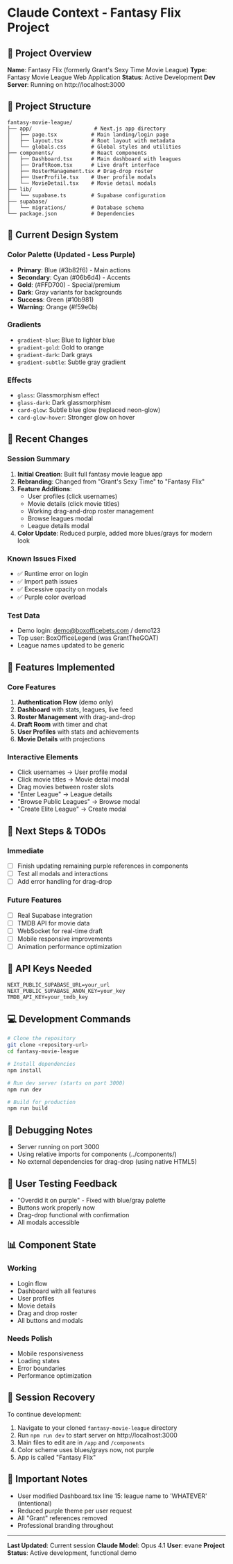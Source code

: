 # Claude Context - Fantasy Flix Project

## 🎯 Project Overview
**Name**: Fantasy Flix (formerly Grant's Sexy Time Movie League)
**Type**: Fantasy Movie League Web Application
**Status**: Active Development
**Dev Server**: Running on http://localhost:3000

## 📁 Project Structure
```
fantasy-movie-league/
├── app/                    # Next.js app directory
│   ├── page.tsx           # Main landing/login page
│   ├── layout.tsx         # Root layout with metadata
│   └── globals.css        # Global styles and utilities
├── components/            # React components
│   ├── Dashboard.tsx      # Main dashboard with leagues
│   ├── DraftRoom.tsx      # Live draft interface
│   ├── RosterManagement.tsx # Drag-drop roster
│   ├── UserProfile.tsx    # User profile modals
│   └── MovieDetail.tsx    # Movie detail modals
├── lib/
│   └── supabase.ts        # Supabase configuration
├── supabase/
│   └── migrations/        # Database schema
└── package.json           # Dependencies
```

## 🎨 Current Design System

### Color Palette (Updated - Less Purple)
- **Primary**: Blue (#3b82f6) - Main actions
- **Secondary**: Cyan (#06b6d4) - Accents
- **Gold**: (#FFD700) - Special/premium
- **Dark**: Gray variants for backgrounds
- **Success**: Green (#10b981)
- **Warning**: Orange (#f59e0b)

### Gradients
- `gradient-blue`: Blue to lighter blue
- `gradient-gold`: Gold to orange
- `gradient-dark`: Dark grays
- `gradient-subtle`: Subtle gray gradient

### Effects
- `glass`: Glassmorphism effect
- `glass-dark`: Dark glassmorphism
- `card-glow`: Subtle blue glow (replaced neon-glow)
- `card-glow-hover`: Stronger glow on hover

## 🔧 Recent Changes

### Session Summary
1. **Initial Creation**: Built full fantasy movie league app
2. **Rebranding**: Changed from "Grant's Sexy Time" to "Fantasy Flix"
3. **Feature Additions**:
   - User profiles (click usernames)
   - Movie details (click movie titles)
   - Working drag-and-drop roster management
   - Browse leagues modal
   - League details modal
4. **Color Update**: Reduced purple, added more blues/grays for modern look

### Known Issues Fixed
- ✅ Runtime error on login
- ✅ Import path issues
- ✅ Excessive opacity on modals
- ✅ Purple color overload

### Test Data
- Demo login: demo@boxofficebets.com / demo123
- Top user: BoxOfficeLegend (was GrantTheGOAT)
- League names updated to be generic

## 🚀 Features Implemented

### Core Features
1. **Authentication Flow** (demo only)
2. **Dashboard** with stats, leagues, live feed
3. **Roster Management** with drag-and-drop
4. **Draft Room** with timer and chat
5. **User Profiles** with stats and achievements
6. **Movie Details** with projections

### Interactive Elements
- Click usernames → User profile modal
- Click movie titles → Movie detail modal
- Drag movies between roster slots
- "Enter League" → League details
- "Browse Public Leagues" → Browse modal
- "Create Elite League" → Create modal

## 📝 Next Steps & TODOs

### Immediate
- [ ] Finish updating remaining purple references in components
- [ ] Test all modals and interactions
- [ ] Add error handling for drag-drop

### Future Features
- [ ] Real Supabase integration
- [ ] TMDB API for movie data
- [ ] WebSocket for real-time draft
- [ ] Mobile responsive improvements
- [ ] Animation performance optimization

## 🔌 API Keys Needed
```env
NEXT_PUBLIC_SUPABASE_URL=your_url
NEXT_PUBLIC_SUPABASE_ANON_KEY=your_key
TMDB_API_KEY=your_tmdb_key
```

## 💻 Development Commands
```bash
# Clone the repository
git clone <repository-url>
cd fantasy-movie-league

# Install dependencies
npm install

# Run dev server (starts on port 3000)
npm run dev

# Build for production
npm run build
```

## 🐛 Debugging Notes
- Server running on port 3000
- Using relative imports for components (../components/)
- No external dependencies for drag-drop (using native HTML5)

## 🎯 User Testing Feedback
- "Overdid it on purple" - Fixed with blue/gray palette
- Buttons work properly now
- Drag-drop functional with confirmation
- All modals accessible

## 📊 Component State

### Working
- Login flow
- Dashboard with all features
- User profiles
- Movie details
- Drag and drop roster
- All buttons and modals

### Needs Polish
- Mobile responsiveness
- Loading states
- Error boundaries
- Performance optimization

## 🔄 Session Recovery
To continue development:
1. Navigate to your cloned `fantasy-movie-league` directory
2. Run `npm run dev` to start server on http://localhost:3000
3. Main files to edit are in `/app` and `/components`
4. Color scheme uses blues/grays now, not purple
5. App is called "Fantasy Flix"

## 📌 Important Notes
- User modified Dashboard.tsx line 15: league name to 'WHATEVER' (intentional)
- Reduced purple theme per user request
- All "Grant" references removed
- Professional branding throughout

---

**Last Updated**: Current session
**Claude Model**: Opus 4.1
**User**: evane
**Project Status**: Active development, functional demo